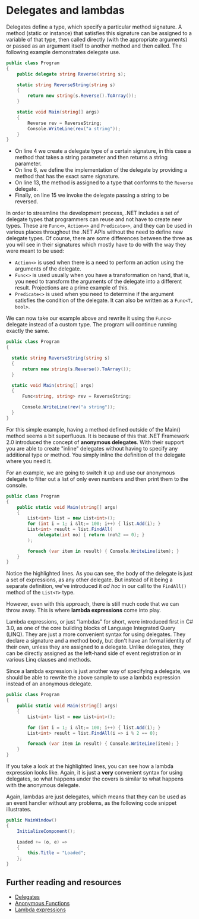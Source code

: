 Delegates and lambdas
=====================

Delegates define a type, which specify a particular method signature. A
method (static or instance) that satisfies this signature can be
assigned to a variable of that type, then called directly (with the
appropriate arguments) or passed as an argument itself to another method
and then called. The following example demonstrates delegate use.

``` csharp
public class Program
{
    public delegate string Reverse(string s);

    static string ReverseString(string s)
    {
        return new string(s.Reverse().ToArray());
    }

    static void Main(string[] args)
    {
        Reverse rev = ReverseString;
        Console.WriteLine(rev("a string"));
    }
}
```

-   On line 4 we create a delegate type of a certain signature, in this
    case a method that takes a string parameter and then returns a
    string parameter.
-   On line 6, we define the implementation of the delegate by providing
    a method that has the exact same signature.
-   On line 13, the method is assigned to a type that conforms to the
    `Reverse` delegate.
-   Finally, on line 15 we invoke the delegate passing a string to
    be reversed.

In order to streamline the development process, .NET includes a set of
delegate types that programmers can reuse and not have to create new
types. These are `Func<>`, `Action<>` and `Predicate<>`, and they can be
used in various places throughout the .NET APIs without the need to
define new delegate types. Of course, there are some differences between
the three as you will see in their signatures which mostly have to do
with the way they were meant to be used:

-   `Action<>` is used when there is a need to perform an action using
    the arguments of the delegate.
-   `Func<>` is used usually when you have a transformation on hand,
    that is, you need to transform the arguments of the delegate into a
    different result. Projections are a prime example of this.
-   `Predicate<>` is used when you need to determine if the argument
    satisfies the condition of the delegate. It can also be written as a
    `Func<T, bool>`.

We can now take our example above and rewrite it using the `Func<>`
delegate instead of a custom type. The program will continue running
exactly the same.

``` csharp
public class Program
{

  static string ReverseString(string s)
  {
      return new string(s.Reverse().ToArray());
  }

  static void Main(string[] args)
  {
      Func<string, string> rev = ReverseString;

      Console.WriteLine(rev("a string"));
  }
}
```

For this simple example, having a method defined outside of the Main()
method seems a bit superfluous. It is because of this that .NET
Framework 2.0 introduced the concept of **anonymous delegates**. With
their support you are able to create "inline" delegates without having
to specify any additional type or method. You simply inline the
definition of the delegate where you need it.

For an example, we are going to switch it up and use our anonymous
delegate to filter out a list of only even numbers and then print them
to the console.

``` csharp
public class Program
{
    public static void Main(string[] args)
    {
        List<int> list = new List<int>();
        for (int i = 1; i &lt;= 100; i++) { list.Add(i); }
        List<int> result = list.FindAll(
            delegate(int no) { return (no%2 == 0); }
        );

        foreach (var item in result) { Console.WriteLine(item); }
    }
}
```

Notice the highlighted lines. As you can see, the body of the delegate
is just a set of expressions, as any other delegate. But instead of it
being a separate definition, we've introduced it *ad hoc* in our call to
the `FindAll()` method of the `List<T>` type.

However, even with this approach, there is still much code that we can
throw away. This is where **lambda expressions** come into play.

Lambda expressions, or just "lambdas" for short, were introduced first
in C\# 3.0, as one of the core building blocks of Language Integrated
Query (LINQ). They are just a more convenient syntax for using
delegates. They declare a signature and a method body, but don't have an
formal identity of their own, unless they are assigned to a delegate.
Unlike delegates, they can be directly assigned as the left-hand side of
event registration or in various Linq clauses and methods.

Since a lambda expression is just another way of specifying a delegate,
we should be able to rewrite the above sample to use a lambda expression
instead of an anonymous delegate.

``` csharp
public class Program
{
    public static void Main(string[] args)
    {
        List<int> list = new List<int>();

        for (int i = 1; i &lt;= 100; i++) { list.Add(i); }
        List<int> result = list.FindAll(i => i % 2 == 0);

        foreach (var item in result) { Console.WriteLine(item); }
    }
}
```

If you take a look at the highlighted lines, you can see how a lambda
expression looks like. Again, it is just a **very** convenient syntax
for using delegates, so what happens under the covers is similar to what
happens with the anonymous delegate.

Again, lambdas are just delegates, which means that they can be used as
an event handler without any problems, as the following code snippet
illustrates.

``` csharp
public MainWindow()
{
    InitializeComponent();

    Loaded += (o, e) =>
    {
        this.Title = "Loaded";
    };
}
```

Further reading and resources
-----------------------------

-   [Delegates](https://msdn.microsoft.com/en-us/library/ms173171.aspx)
-   [Anonymous
    Functions](https://msdn.microsoft.com/en-us/library/bb882516.aspx)
-   [Lambda
    expressions](https://msdn.microsoft.com/en-us/library/bb397687.aspx)

